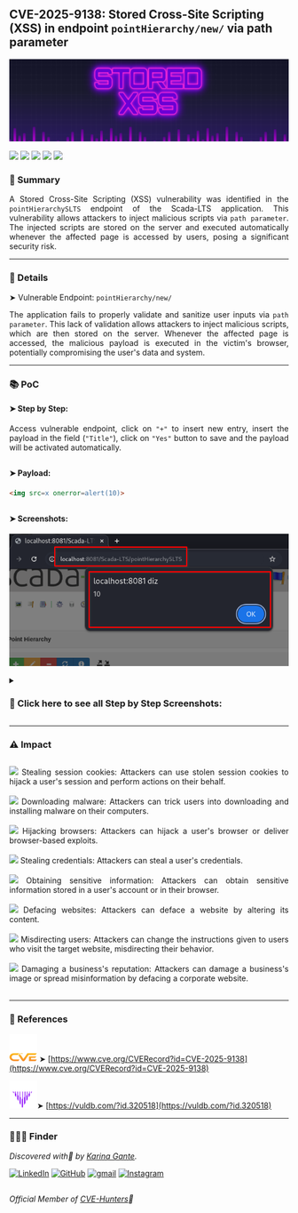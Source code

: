 ## CVE-2025-9138: Stored Cross-Site Scripting (XSS) in endpoint `pointHierarchy/new/` via path parameter

![](https://github.com/KarinaGante/KGSec/raw/main/CVEs/images/arts/storedXssBanner2.png)

[![](https://img.shields.io/badge/🌸-CVE--2025--9138-dd53bc)](https://www.cve.org/CVERecord?id=CVE-2025-9138) ![](https://img.shields.io/badge/Scada--LTS-Stored_XSS-291b3e) [![](https://img.shields.io/badge/💜-Found_by:_Karina_Gante-AA07FF)](https://karinagante.github.io/) ![](https://img.shields.io/badge/%F0%9F%92%A1-Moderate_Severity-ffd700) [![](https://img.shields.io/badge/🧬-Member_of:_CVE--Hunters-6407ab)](https://www.cvehunters.com/)


### 📝 Summary

<p align="justify">A Stored Cross-Site Scripting (XSS) vulnerability was identified in the <code>pointHierarchySLTS</code> endpoint of the Scada-LTS application. This vulnerability allows attackers to inject malicious scripts via <code>path parameter</code>. The injected scripts are stored on the server and executed automatically whenever the affected page is accessed by users, posing a significant security risk.</p>

---

### 🔎 Details

➤ Vulnerable Endpoint: `pointHierarchy/new/`

<p align="justify">The application fails to properly validate and sanitize user inputs via <code>path parameter</code>. This lack of validation allows attackers to inject malicious scripts, which are then stored on the server. Whenever the affected page is accessed, the malicious payload is executed in the victim's browser, potentially compromising the user's data and system.</p>

---

### 📚 PoC

#### ➤ Step by Step:

<p align="justify">Access vulnerable endpoint, click on <code>"+"</code> to insert new entry, insert the payload in the field (<code>"Title"</code>), click on <code>"Yes"</code> button to save and the payload will be activated automatically.</p>

##

#### ➤ Payload:

````html
<img src=x onerror=alert(10)>
````
##

#### ➤ Screenshots:

![](https://github.com/KarinaGante/KGSec/raw/main/CVEs/images/storedXss29.png)

<details>
<summary><h3>📂 Click here to see all Step by Step Screenshots:</h3></summary>
<br>

![](https://github.com/KarinaGante/KGSec/raw/main/CVEs/images/storedXss27.png)

<br>

![](https://github.com/KarinaGante/KGSec/raw/main/CVEs/images/storedXss28.png)

<br>

![](https://github.com/KarinaGante/KGSec/raw/main/CVEs/images/storedXss29.png)

</details>

----

### ⚠️ Impact

##

<p align="justify">
<img src="https://img.shields.io/badge/%E2%80%A2-dd53bc"> Stealing session cookies: Attackers can use stolen session cookies to hijack a user's session and perform actions on their behalf.<br><br>
<img src="https://img.shields.io/badge/%E2%80%A2-dd53bc"> Downloading malware: Attackers can trick users into downloading and installing malware on their computers.<br><br>
<img src="https://img.shields.io/badge/%E2%80%A2-dd53bc"> Hijacking browsers: Attackers can hijack a user's browser or deliver browser-based exploits.<br><br>
<img src="https://img.shields.io/badge/%E2%80%A2-dd53bc"> Stealing credentials: Attackers can steal a user's credentials.<br><br>
<img src="https://img.shields.io/badge/%E2%80%A2-dd53bc"> Obtaining sensitive information: Attackers can obtain sensitive information stored in a user's account or in their browser.<br><br>
<img src="https://img.shields.io/badge/%E2%80%A2-dd53bc"> Defacing websites: Attackers can deface a website by altering its content.<br><br>
<img src="https://img.shields.io/badge/%E2%80%A2-dd53bc"> Misdirecting users: Attackers can change the instructions given to users who visit the target website, misdirecting their behavior.<br><br>
<img src="https://img.shields.io/badge/%E2%80%A2-dd53bc"> Damaging a business's reputation: Attackers can damage a business's image or spread misinformation by defacing a corporate website.<br><br>
</p>

---

### 🔗 References

![](https://github.com/KarinaGante/KGSec/raw/main/CVEs/images/logos/cve.png) ➤ [https://www.cve.org/CVERecord?id=CVE-2025-9138](https://www.cve.org/CVERecord?id=CVE-2025-9138)

![](https://github.com/KarinaGante/KGSec/raw/main/CVEs/images/logos/vulDB.png)➤ [https://vuldb.com/?id.320518](https://vuldb.com/?id.320518)

---

### 🕵🏻‍♀️ Finder


*Discovered with💜 by [Karina Gante](https://karinagante.github.io/).* 

[![LinkedIn](https://skillicons.dev/icons?i=linkedin&theme=dark)](https://www.linkedin.com/in/karina-gante/)
[![GitHub](https://skillicons.dev/icons?i=github&theme=dark)](https://www.github.com/KarinaGante/)
[![gmail](https://skillicons.dev/icons?i=gmail&theme=dark)](mailto:karina.g@aluno.ifsp.edu.br)
[![Instagram](https://skillicons.dev/icons?i=instagram&theme=dark)](https://www.instagram.com/karinovisk02/)

##

*Official Member of [CVE-Hunters](https://www.cvehunters.com/)🏹*
